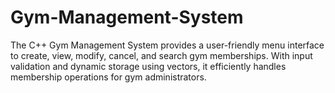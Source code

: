# Gym-Management-System
The C++ Gym Management System provides a user-friendly menu interface to create, view, modify, cancel, and search gym memberships. With input validation and dynamic storage using vectors, it efficiently handles membership operations for gym administrators.
